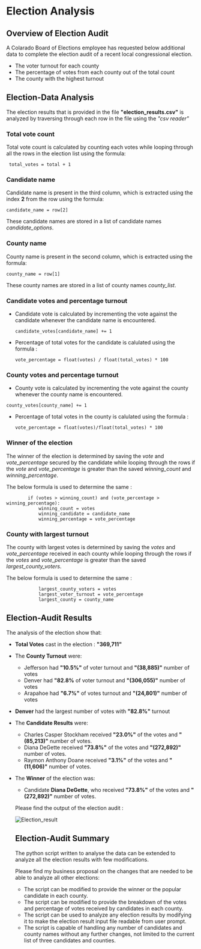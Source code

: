 # Election Analysis

## Overview of Election Audit

A Colarado Board of Elections employee has requested below additional data to complete the election audit of a recent local congressional election.

* The voter turnout for each county
* The percentage of votes from each county out of the total count
* The county with the highest turnout

## Election-Data Analysis

The election results that is provided in the file **"election_results.csv"** is analyzed by traversing through each row in the file using the *"csv reader"*

### Total vote count

  Total vote count is calculated by counting each votes while looping through all the rows in the election list using the formula:
  
  ```  total_votes = total + 1  ```
  
### Candidate name

Candidate name is present in the third column, which is extracted using the index **2** from the row using the formula:

``` candidate_name = row[2] ```

These candidate names are stored in a list of candidate names *candidate_options*.

### County name

County name is present in the second column, which is extracted using the formula:

``` county_name = row[1] ```
 
These county names are stored in a list of county names *county_list*.

### Candidate votes and percentage turnout

- Candidate vote is calculated by incrementing the vote against the candidate whenever the candidate name is encountered.

   ``` candidate_votes[candidate_name] += 1 ```
   
- Percentage of total votes for the candidate is calulated using the formula :

  ``` vote_percentage = float(votes) / float(total_votes) * 100 ```

### County votes and percentage turnout

- County vote is calculated by incrementing the vote against the county whenever the county name is encountered.

``` county_votes[county_name] += 1 ```

- Percentage of total votes in the county is calulated using the formula :

  ``` vote_percentage = float(votes)/float(total_votes) * 100 ```

### Winner of the election

The winner of the election is determined by saving the *vote* and *vote_percentage* secured by the candidate while looping through the rows if the *vote* and *vote_percentage* is greater than the saved *winning_count* and *winning_percentage*.

The below formula is used to determine the same :
```
        if (votes > winning_count) and (vote_percentage > winning_percentage):
            winning_count = votes
            winning_candidate = candidate_name
            winning_percentage = vote_percentage
```

### County with largest turnout

The county with largest votes is determined by saving the *votes* and *vote_percentage* received in each county while looping through the rows if the *votes* and *vote_percentage* is greater than the saved *largest_county_voters*.

The below formula is used to determine the same :

```
            largest_county_voters = votes
            largest_voter_turnout = vote_percentage
            largest_county = county_name
```

## Election-Audit Results

The analysis of the election show that:
* **Total Votes** cast in the election : **"369,711"** 
* The **County Turnout** were:
  - Jefferson had **"10.5%"** of voter turnout and **"(38,885)"** number of votes
  - Denver had **"82.8%** of voter turnout and **"(306,055)"** number of votes
  - Arapahoe had **"6.7%"** of votes turnout and **"(24,801)"** number of votes 
* **Denver** had the largest number of votes with **"82.8%"** turnout
* The **Candidate Results** were:
  - Charles Casper Stockham received **"23.0%"** of the votes and **"(85,213)"** number of votes.
  - Diana DeGette received **"73.8%"** of the votes and **"(272,892)"** number of votes.
  - Raymon Anthony Doane received **"3.1%"** of the votes and **"(11,606)"** number of votes.  
* The **Winner** of the election was:
  - Candidate **Diana DeGette**, who received **"73.8%"** of the votes and **"(272,892)"** number of votes.
  
  Please find the output of the election audit :
  
  ![Election_result](analysis/command_line_output.png)
  
  ## Election-Audit Summary
  
  The python script written to analyse the data can be extended to analyze all the election results with few modifications.
  
  Please find my business proposal on the changes that are needed to be able to analyze all other elections:
  * The script can be modified to provide the winner or the popular candidate in each county.
  * The script can be modified to provide the breakdown of the votes and percentage of votes received by candidates in each county.
  * The script can be used to analyze any election results by modifying it to make the election result input file readable from user prompt.
  * The script is capable of handling any number of candidates and county names without any further changes, not limited to the current list of three candidates and counties.

  
